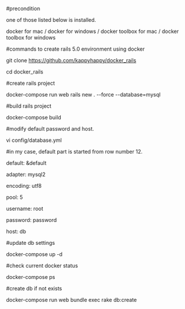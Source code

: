 #precondition

one of those listed below is installed.

docker for mac / docker for windows / docker toolbox for mac / docker toolbox for windows 


#commands to create rails 5.0 environment using docker

git clone https://github.com/kappyhappy/docker_rails

cd docker_rails


#create rails project

docker-compose run web rails new . --force --database=mysql


#build rails project

docker-compose build


#modify default password and host.

vi config/database.yml


#in my case, default part is started from row number 12.

default: &default

  adapter: mysql2

  encoding: utf8

  pool: 5

  username: root

  password: password

  host: db


#update db settings

docker-compose up -d


#check current docker status

docker-compose ps


#create db if not exists

docker-compose run web bundle exec rake db:create

